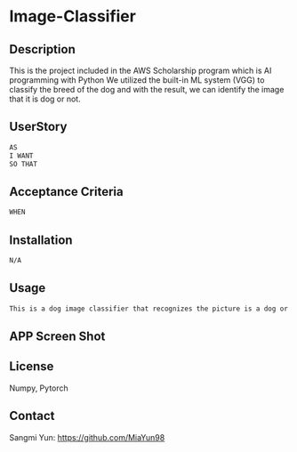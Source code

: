 # Image-Classifier


## Description 
This is the project included in the AWS Scholarship program which is AI programming with Python
We utilized the built-in ML system (VGG) to classify the breed of the dog and with the result, we can identify the image that it is dog or not. 

## UserStory 

```md
AS
I WANT
SO THAT

```

## Acceptance Criteria

```md
WHEN
```

## Installation 

```md
N/A
```

## Usage 

```md
This is a dog image classifier that recognizes the picture is a dog or not. 
```

## APP Screen Shot 


## License 

Numpy, Pytorch

## Contact 
Sangmi Yun: https://github.com/MiaYun98
